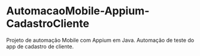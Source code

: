 # AutomacaoMobile-Appium-CadastroCliente
Projeto de automação Mobile com Appium em Java. Automação de teste do app de cadastro de cliente.
